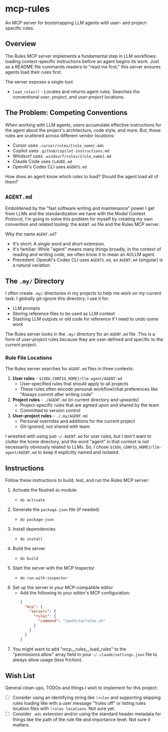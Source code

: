 # mcp-rules

An MCP server for bootstrapping LLM agents with user- and project-specific rules.


## Overview

The Rules MCP server implements a fundamental step in LLM workflows: loading context-specific instructions before an agent begins its work. Just as a README file commands readers to "read me first," this server ensures agents load their rules first.

The server exposes a single tool:
* `load_rules()` - Locates and returns agent rules. Searches the conventional _user_, _project_, and _user-project_ locations.


## The Problem: Competing Conventions

When working with LLM agents, users accumulate effective instructions for the agent about the project's architecture, code style, and more. But, these rules are scattered across different vendor locations:

* Cursor uses `.cursor/rules/{rule_name}.mdc`
* Copilot uses `.github/copilot-instructions.md`
* Windsurf uses `.windsurf/rules/{rule_name}.md`
* Claude Code uses `CLAUDE.md`
* OpenAI's Codex CLI uses `AGENTS.md`

How does an agent know which rules to load? Should the agent load all of them?


## `AGENT.md`

Emboldened by the "fast software writing and maintenance" power I get from LLMs and the standardization we have with the Model Context Protocol, I'm going to solve this problem for myself by creating my own convention and related tooling: the `AGENT.md` file and the Rules MCP server.

Why the name `AGENT.md`?

* It's short: A single word and short extension.
* It's familiar: While "agent" means many things broadly, in the context of reading and writing code, we often know it to mean an AI/LLM agent.
* Precedent: OpenAI's Codex CLI uses `AGENTS.md`, so `AGENT.md` (singular) is a natural variation


## The `.my/` Directory

I often create `.my/` directories in my projects to help me work on my current task. I globally git-ignore this directory. I use it for:

* LLM prompts
* Storing reference files to be used as LLM context
* Stashing LLM outputs or old code for reference if I need to undo some work

The Rules server looks in the `.my/` directory for an `AGENT.md` file. This is a form of *user-project* rules because they are user-defined and specific to the current project.


### Rule File Locations

The Rules server searches for `AGENT.md` files in three contexts:

1. **User rules** - `${XDG_CONFIG_HOME}/llm-agent/AGENT.md`
   * User-specified rules that should apply to all projects
   * These rules often encode personal workflow/chat preferences like "Always commit after writing code"
2. **Project rules** - `./AGENT.md` (in current directory and upwards)
   * Project-specific rules that are agreed upon and shared by the team
   * Committed to version control
3. **User-project rules** - `./.my/AGENT.md`
   - Personal overrides and additions for the current project
   - Git-ignored, not shared with team

I wrestled with using just `~/.AGENT.md` for user rules, but I don't want to clutter the home directory, and the word "agent" in that context is not necessarily obviously related to LLMs. So, I chose `${XDG_CONFIG_HOME}/llm-agent/AGENT.md` to keep it explicitly named and isolated.


## Instructions

Follow these instructions to build, test, and run the Rules MCP server:

1. Activate the Nushell `do` module
   * ```nushell
     do activate
     ```
2. Generate the `package.json` file (if needed)
   * ```nushell
     do package-json
     ```
3. Install dependencies
   * ```nushell
     do install
     ```
4. Build the server
   * ```nushell
     do build
     ```
5. Start the server with the MCP Inspector
   * ```nushell
     do run-with-inspector
     ```
6. Set up the server in your MCP-compatible editor
   * Add the following to your editor's MCP configuration:
     ```json
     {
       "mcp": {
         "servers": {
           "rules": {
             "command": "/path/to/rules.sh"
           }
         }
       }
     }
     ```
7. You might want to add "mcp__rules__load_rules" to the "permissions.allow" array field in your `~/.claude/settings.json` file to always allow usage (less friction).


## Wish List

General clean-ups, TODOs and things I wish to implement for this project:

* [ ] Consider using an identifying string like `!rules` and supporting skipping rules loading like with a user message "!rules off"
  or listing rules location files with `!rules locations`. Not sure yet.
* [ ] Consider `.mdc` extension and/or using the standard header metadata for things like the path of the rule file and importance level. Not sure it matters.
